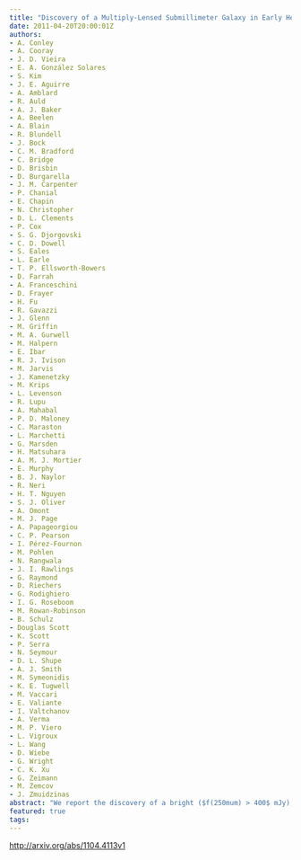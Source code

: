```yaml
---
title: "Discovery of a Multiply-Lensed Submillimeter Galaxy in Early HerMES   Herschel/SPIRE Data"
date: 2011-04-20T20:00:01Z
authors:
- A. Conley
- A. Cooray
- J. D. Vieira
- E. A. González Solares
- S. Kim
- J. E. Aguirre
- A. Amblard
- R. Auld
- A. J. Baker
- A. Beelen
- A. Blain
- R. Blundell
- J. Bock
- C. M. Bradford
- C. Bridge
- D. Brisbin
- D. Burgarella
- J. M. Carpenter
- P. Chanial
- E. Chapin
- N. Christopher
- D. L. Clements
- P. Cox
- S. G. Djorgovski
- C. D. Dowell
- S. Eales
- L. Earle
- T. P. Ellsworth-Bowers
- D. Farrah
- A. Franceschini
- D. Frayer
- H. Fu
- R. Gavazzi
- J. Glenn
- M. Griffin
- M. A. Gurwell
- M. Halpern
- E. Ibar
- R. J. Ivison
- M. Jarvis
- J. Kamenetzky
- M. Krips
- L. Levenson
- R. Lupu
- A. Mahabal
- P. D. Maloney
- C. Maraston
- L. Marchetti
- G. Marsden
- H. Matsuhara
- A. M. J. Mortier
- E. Murphy
- B. J. Naylor
- R. Neri
- H. T. Nguyen
- S. J. Oliver
- A. Omont
- M. J. Page
- A. Papageorgiou
- C. P. Pearson
- I. Pérez-Fournon
- M. Pohlen
- N. Rangwala
- J. I. Rawlings
- G. Raymond
- D. Riechers
- G. Rodighiero
- I. G. Roseboom
- M. Rowan-Robinson
- B. Schulz
- Douglas Scott
- K. Scott
- P. Serra
- N. Seymour
- D. L. Shupe
- A. J. Smith
- M. Symeonidis
- K. E. Tugwell
- M. Vaccari
- E. Valiante
- I. Valtchanov
- A. Verma
- M. P. Viero
- L. Vigroux
- L. Wang
- D. Wiebe
- G. Wright
- C. K. Xu
- G. Zeimann
- M. Zemcov
- J. Zmuidzinas
abstract: "We report the discovery of a bright ($f(250mum) > 400$ mJy), multiply-lensed submillimeter galaxy obj in {it   Herschel}/SPIRE Science Demonstration Phase data from the HerMES project. Interferometric 880mum Submillimeter Array observations resolve at least four images with a large separation of $sim 9arcsec$. A high-resolution adaptive optics $K_p$ image with Keck/NIRC2 clearly shows strong lensing arcs. Follow-up spectroscopy gives a redshift of $z=2.9575$, and the lensing model gives a total magnification of $mu sim 11 pm 1$. The large image separation allows us to study the multi-wavelength spectral energy distribution (SED) of the lensed source unobscured by the central lensing mass. The far-IR/millimeter-wave SED is well described by a modified blackbody fit with an unusually warm dust temperature, $88 pm 3$ K. We derive a lensing-corrected total IR luminosity of $(1.43 pm 0.09) times 10^{13}, mathrm{L}_{odot}$, implying a star formation rate of $sim 2500, mathrm{M}_{odot}, mathrm{yr}^{-1}$. However, models primarily developed from brighter galaxies selected at longer wavelengths are a poor fit to the full optical-to-millimeter SED. A number of other strongly lensed systems have already been discovered in early {it Herschel} data, and many more are expected as additional data are collected."
featured: true
tags:
---
```

http://arxiv.org/abs/1104.4113v1